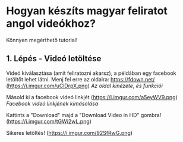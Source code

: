 # Hogyan készíts magyar feliratot angol videókhoz?
Könnyen megérthető tutorial!

## 1. Lépés - Videó letöltése
Videó kiválasztása (amit feliratozni akarsz), a példában egy facebook letöltőt lehet látni.
Menj fel erre az oldalra: https://fdown.net/
(https://i.imgur.com/uClDrpX.png)
*Az oldal kinézete, és funkciói*

Másold ki a facebook videó linkjét
(https://i.imgur.com/a5eyWV9.png)
*Facebook videó linkjének kimásolása*

Kattints a "Download" majd a "Download Video in HD" gombra!
(https://i.imgur.com/tGWi2wL.png)

Sikeres letöltés!
(https://i.imgur.com/92SfRwG.png)
